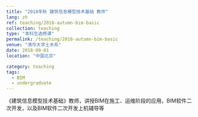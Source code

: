 ```yaml
---
title: "2018年秋 建筑信息模型技术基础 教师"
lang: zh
ref: teaching/2018-autumn-bim-basic
collection: teaching
type: "本科生选修课"
permalink: /teaching/2018-autumn-bim-basic
venue: "清华大学土木系"
date: 2018-09-01
location: "中国北京"

category: teaching
tags: 
  - BIM
  - undergraduate
---
```


《建筑信息模型技术基础》教师，讲授BIM在施工、运维阶段的应用，BIM软件二次开发，以及BIM软件二次开发上机辅导等